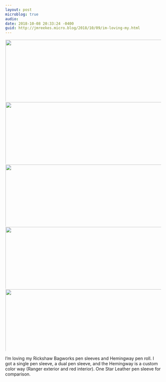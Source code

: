 ```yaml
---
layout: post
microblog: true
audio: 
date: 2018-10-08 20:33:24 -0400
guid: http://jmreekes.micro.blog/2018/10/09/im-loving-my.html
---
```



<a href="http://www.jmreekes.com/uploads/2018/0ee316232f.jpg"><img src="http://www.jmreekes.com/uploads/2018/0ee316232f.jpg" width="450" height="600" style="display: inline-block; max-height: 200px; width: auto; padding: 1px;" class="sunlit_image" /></a><a href="http://www.jmreekes.com/uploads/2018/ba5421e87b.jpg"><img src="http://www.jmreekes.com/uploads/2018/ba5421e87b.jpg" width="450" height="600" style="display: inline-block; max-height: 200px; width: auto; padding: 1px;" class="sunlit_image" /></a><a href="http://www.jmreekes.com/uploads/2018/7ee90ac39c.jpg"><img src="http://www.jmreekes.com/uploads/2018/7ee90ac39c.jpg" width="450" height="600" style="display: inline-block; max-height: 200px; width: auto; padding: 1px;" class="sunlit_image" /></a><a href="http://www.jmreekes.com/uploads/2018/2e7953e2be.jpg"><img src="http://www.jmreekes.com/uploads/2018/2e7953e2be.jpg" width="450" height="600" style="display: inline-block; max-height: 200px; width: auto; padding: 1px;" class="sunlit_image" /></a><a href="http://www.jmreekes.com/uploads/2018/10384fb860.jpg"><img src="http://www.jmreekes.com/uploads/2018/10384fb860.jpg" width="450" height="600" style="display: inline-block; max-height: 200px; width: auto; padding: 1px;" class="sunlit_image" /></a>

I’m loving my Rickshaw Bagworks pen sleeves and Hemingway pen roll. I got a single pen sleeve, a dual pen sleeve, and the Hemingway is a custom color way (Ranger exterior and red interior). One Star Leather pen sleeve for comparison.<br />

